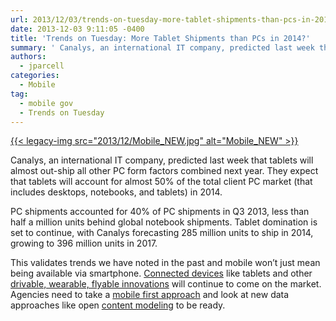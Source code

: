 ```yaml
---
url: 2013/12/03/trends-on-tuesday-more-tablet-shipments-than-pcs-in-2014.md
date: 2013-12-03 9:11:05 -0400
title: 'Trends on Tuesday: More Tablet Shipments than PCs in 2014?'
summary: ' Canalys, an international IT company, predicted last week that tablets will almost out-ship all other PC form factors combined next year. They expect that tablets will account for almost 50% of the total client PC market (that includes desktops, notebooks, and tablets) in 2014. PC shipments accounted for 40% of PC shipments'
authors:
  - jparcell
categories:
  - Mobile
tag:
  - mobile gov
  - Trends on Tuesday
---
```


[{{< legacy-img src="2013/12/Mobile\_NEW.jpg" alt="Mobile\_NEW" >}}](https://s3.amazonaws.com/sitesusa/wp-content/uploads/sites/212/2013/12/Mobile_NEW.jpg)
  
Canalys, an international IT company, predicted last week that tablets will almost out-ship all other PC form factors combined next year. They expect that tablets will account for almost 50% of the total client PC market (that includes desktops, notebooks, and tablets) in 2014.

PC shipments accounted for 40% of PC shipments in Q3 2013, less than half a million units behind global notebook shipments. Tablet domination is set to continue, with Canalys forecasting 285 million units to ship in 2014, growing to 396 million units in 2017.

This validates trends we have noted in the past and mobile won&#8217;t just mean being available via smartphone. [Connected devices](https://digitalgov.sites.usa.gov/2013/10/22/tuesday-trends-lets-talk-connected-devices/ "Tuesday Trends: Let’s Talk Connected Devices") like tablets and other  [drivable, wearable, flyable innovations](https://digitalgov.sites.usa.gov/2013/06/05/mary-meekers-internet-trends-report-2/ "Mary Meeker’s Internet Trends Report") will continue to come on the market. Agencies need to take a [mobile first approach](https://digitalgov.sites.usa.gov/2012/08/03/mobile-first-webinar-recap/ "Mobile First Webinar Recap") and look at new data approaches like open [content modeling](https://digitalgov.sites.usa.gov/2013/10/28/always-future-ready-the-benefits-of-open-content-models-and-structured-data-webinar/ "Always Future Ready: The Benefits of Open Content Models and Structured Data Webinar") to be ready.